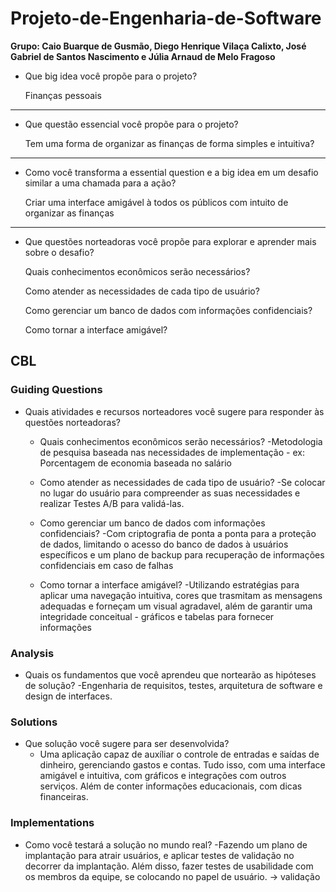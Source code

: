 # Projeto-de-Engenharia-de-Software

**Grupo: Caio Buarque de Gusmão, Diego Henrique Vilaça Calixto, José Gabriel de Santos Nascimento e Júlia Arnaud de Melo Fragoso**


- Que big idea você propõe para o projeto?

  Finanças pessoais
----------------------------------------------------------------------------------------------------------------------------------
- Que questão essencial você propõe para o projeto?

  Tem uma forma de organizar as finanças de forma simples e intuitiva? 
----------------------------------------------------------------------------------------------------------------------------------
- Como você transforma a essential question e a big idea em um desafio similar a uma chamada para a ação?

  Criar uma interface amigável à todos os públicos com intuito de organizar as finanças
----------------------------------------------------------------------------------------------------------------------------------
- Que questões norteadoras você propõe para explorar e aprender mais sobre o desafio?

  Quais conhecimentos econômicos serão necessários?

  Como atender as necessidades de cada tipo de usuário?

  Como gerenciar um banco de dados com informações confidenciais?

  Como tornar a interface amigável?


## CBL

### Guiding Questions

- Quais atividades e recursos norteadores você sugere para responder às questões norteadoras?
    - Quais conhecimentos econômicos serão necessários?
        -Metodologia de pesquisa baseada nas necessidades de implementação
            - ex: Porcentagem de economia baseada no salário
    - Como atender as necessidades de cada tipo de usuário?
        -Se colocar no lugar do usuário para compreender as suas necessidades e realizar  Testes A/B para validá-las.
    - Como gerenciar um banco de dados com informações confidenciais?
        -Com criptografia de ponta a ponta para a proteção de dados, limitando o acesso do banco de dados à usuários específicos e um plano de backup para recuperação de informações confidenciais em caso de falhas
        
    - Como tornar a interface amigável?
        -Utilizando estratégias para aplicar uma navegação intuitiva, cores que trasmitam as mensagens adequadas e forneçam um visual agradavel, além de garantir uma integridade conceitual
            - gráficos e tabelas para fornecer informações

### Analysis

- Quais os fundamentos que você aprendeu que nortearão as hipóteses de solução?
    -Engenharia de requisitos, testes, arquitetura de software e design de interfaces.

### Solutions

- Que solução você sugere para ser desenvolvida?
    - Uma aplicação capaz de auxíliar o controle de entradas e saídas de dinheiro, gerenciando gastos e contas. Tudo isso, com uma interface amigável e intuitiva, com gráficos e integrações com outros serviços. Além de conter informações educacionais, com dicas financeiras.

### Implementations

- Como você testará a solução no mundo real?
    -Fazendo um plano de implantação para atrair usuários, e aplicar testes de validação no decorrer da implantação. Além disso, fazer testes de usabilidade com os membros da equipe, se colocando no papel de usuário. → validação
